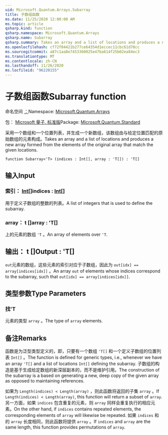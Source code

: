 ```yaml
---
uid: Microsoft.Quantum.Arrays.Subarray
title: 子数组函数
ms.date: 11/25/2020 12:00:00 AM
ms.topic: article
qsharp.kind: function
qsharp.namespace: Microsoft.Quantum.Arrays
qsharp.name: Subarray
qsharp.summary: Takes an array and a list of locations and produces a new array formed from the elements of the original array that match the given locations.
ms.openlocfilehash: cf72f04421b277ce64354d1eccec11cbc61d78cc
ms.sourcegitcommit: a87c1aa8e7453360025e47ba614f25b02ea84ec3
ms.translationtype: MT
ms.contentlocale: zh-CN
ms.lasthandoff: 11/26/2020
ms.locfileid: "96220155"
---
```

# <a name="subarray-function"></a><span data-ttu-id="231bb-102">子数组函数</span><span class="sxs-lookup"><span data-stu-id="231bb-102">Subarray function</span></span>

<span data-ttu-id="231bb-103">命名空间 [：](xref:Microsoft.Quantum.Arrays)</span><span class="sxs-lookup"><span data-stu-id="231bb-103">Namespace: [Microsoft.Quantum.Arrays](xref:Microsoft.Quantum.Arrays)</span></span>

<span data-ttu-id="231bb-104">包： [Microsoft 量子. 标准版](https://nuget.org/packages/Microsoft.Quantum.Standard)</span><span class="sxs-lookup"><span data-stu-id="231bb-104">Package: [Microsoft.Quantum.Standard](https://nuget.org/packages/Microsoft.Quantum.Standard)</span></span>


<span data-ttu-id="231bb-105">采用一个数组和一个位置列表，并生成一个新数组，该数组由与给定位置匹配的原始数组的元素构成。</span><span class="sxs-lookup"><span data-stu-id="231bb-105">Takes an array and a list of locations and produces a new array formed from the elements of the original array that match the given locations.</span></span>

```qsharp
function Subarray<'T> (indices : Int[], array : 'T[]) : 'T[]
```


## <a name="input"></a><span data-ttu-id="231bb-106">输入</span><span class="sxs-lookup"><span data-stu-id="231bb-106">Input</span></span>

### <a name="indices--int"></a><span data-ttu-id="231bb-107">索引： [Int](xref:microsoft.quantum.lang-ref.int)[]</span><span class="sxs-lookup"><span data-stu-id="231bb-107">indices : [Int](xref:microsoft.quantum.lang-ref.int)[]</span></span>

<span data-ttu-id="231bb-108">用于定义子数组的整数的列表。</span><span class="sxs-lookup"><span data-stu-id="231bb-108">A list of integers that is used to define the subarray.</span></span>


### <a name="array--t"></a><span data-ttu-id="231bb-109">array： t []</span><span class="sxs-lookup"><span data-stu-id="231bb-109">array : 'T[]</span></span>

<span data-ttu-id="231bb-110">上的元素的数组 `'T` 。</span><span class="sxs-lookup"><span data-stu-id="231bb-110">An array of elements over `'T`.</span></span>



## <a name="output--t"></a><span data-ttu-id="231bb-111">输出： t []</span><span class="sxs-lookup"><span data-stu-id="231bb-111">Output : 'T[]</span></span>

<span data-ttu-id="231bb-112">`out`元素的数组，这些元素的索引对应于子数组，因此为 `out[idx] == array[indices[idx]]` 。</span><span class="sxs-lookup"><span data-stu-id="231bb-112">An array `out` of elements whose indices correspond to the subarray, such that `out[idx] == array[indices[idx]]`.</span></span>

## <a name="type-parameters"></a><span data-ttu-id="231bb-113">类型参数</span><span class="sxs-lookup"><span data-stu-id="231bb-113">Type Parameters</span></span>

### <a name="t"></a><span data-ttu-id="231bb-114">找</span><span class="sxs-lookup"><span data-stu-id="231bb-114">'T</span></span>

<span data-ttu-id="231bb-115">元素的类型 `array` 。</span><span class="sxs-lookup"><span data-stu-id="231bb-115">The type of `array` elements.</span></span>

## <a name="remarks"></a><span data-ttu-id="231bb-116">备注</span><span class="sxs-lookup"><span data-stu-id="231bb-116">Remarks</span></span>

<span data-ttu-id="231bb-117">函数是为泛型类型定义的，即，只要有一个数组 `'T[]` 和一个定义子数组的位置列表 `Int[]` 。</span><span class="sxs-lookup"><span data-stu-id="231bb-117">The function is defined for generic types, i.e., whenever we have an array `'T[]` and a list of locations `Int[]` defining the subarray.</span></span>
<span data-ttu-id="231bb-118">子数组的构造是基于生成给定数组的新深层副本的，而不是维护引用。</span><span class="sxs-lookup"><span data-stu-id="231bb-118">The construction of the subarray is a based on generating a new, deep copy of the given array as opposed to maintaining references.</span></span>

<span data-ttu-id="231bb-119">如果为 `Length(indices) < Length(array)` ，则此函数将返回的子集 `array` 。</span><span class="sxs-lookup"><span data-stu-id="231bb-119">If `Length(indices) < Length(array)`, this function will return a subset of `array`.</span></span> <span data-ttu-id="231bb-120">另一方面，如果 `indices` 包含重复的元素，则 `array` 同样会重复执行的相应元素。</span><span class="sxs-lookup"><span data-stu-id="231bb-120">On the other hand, if `indices` contains repeated elements, the corresponding elements of `array` will likewise be repeated.</span></span>
<span data-ttu-id="231bb-121">如果 `indices` 和的 `array` 长度相同，则此函数将提供 `array` 。</span><span class="sxs-lookup"><span data-stu-id="231bb-121">If `indices` and `array` are the same length, this function provides permutations of `array`.</span></span>